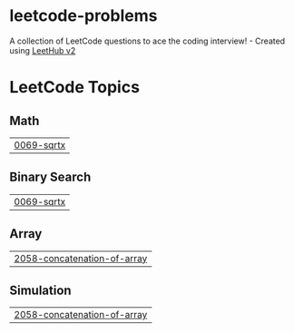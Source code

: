 # leetcode-problems
A collection of LeetCode questions to ace the coding interview! - Created using [LeetHub v2](https://github.com/arunbhardwaj/LeetHub-2.0)

<!---LeetCode Topics Start-->
# LeetCode Topics
## Math
|  |
| ------- |
| [0069-sqrtx](https://github.com/saran887/leetcode-problems/tree/master/0069-sqrtx) |
## Binary Search
|  |
| ------- |
| [0069-sqrtx](https://github.com/saran887/leetcode-problems/tree/master/0069-sqrtx) |
## Array
|  |
| ------- |
| [2058-concatenation-of-array](https://github.com/saran887/leetcode-problems/tree/master/2058-concatenation-of-array) |
## Simulation
|  |
| ------- |
| [2058-concatenation-of-array](https://github.com/saran887/leetcode-problems/tree/master/2058-concatenation-of-array) |
<!---LeetCode Topics End-->